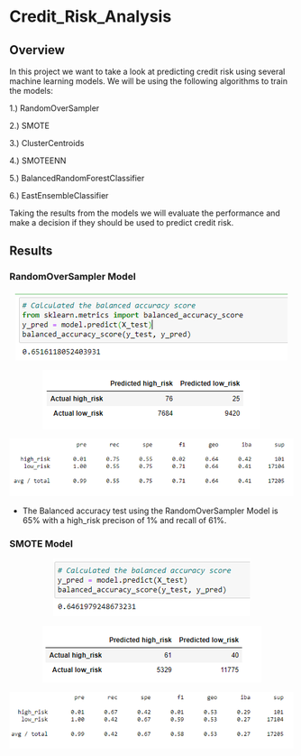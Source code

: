 # Credit_Risk_Analysis

## Overview
In this project we want to take a look at predicting credit risk using several machine learning models. We will be using the following algorithms to train the models:

1.) RandomOverSampler

2.) SMOTE

3.) ClusterCentroids

4.) SMOTEENN

5.) BalancedRandomForestClassifier

6.) EastEnsembleClassifier

Taking the results from the models we will evaluate the performance and make a decision if they should be used to predict credit risk.

## Results
### RandomOverSampler Model
<p align="center">
  <img src="https://github.com/ItsFlowin/Credit_Risk_Analysis/blob/main/Resources/random%20oversampler.png"></p>
<p align="center">
  <img src="https://github.com/ItsFlowin/Credit_Risk_Analysis/blob/main/Resources/random%20oversampler%20matrix.png"></p>
<p align="center">
  <img src="https://github.com/ItsFlowin/Credit_Risk_Analysis/blob/main/Resources/random%20oversampler%20report.png"></p>
  
  - The Balanced accuracy test using the RandomOverSampler Model is 65% with a high_risk precison of 1% and recall of 61%.
  
  ### SMOTE Model
  <p align="center">
  <img src="https://github.com/ItsFlowin/Credit_Risk_Analysis/blob/main/Resources/SMOTE%20accuracy%20test.png"></p>
<p align="center">
  <img src="https://github.com/ItsFlowin/Credit_Risk_Analysis/blob/main/Resources/SMOTE%20matrix.png"></p>
<p align="center">
  <img src="https://github.com/ItsFlowin/Credit_Risk_Analysis/blob/main/Resources/SMOTE%20classification%20report.png"></p>
  
